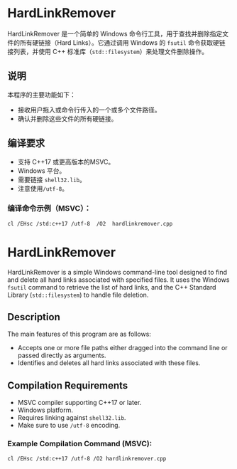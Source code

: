 # HardLinkRemover

HardLinkRemover 是一个简单的 Windows 命令行工具，用于查找并删除指定文件的所有硬链接（Hard Links）。它通过调用 Windows 的 `fsutil` 命令获取硬链接列表，并使用 C++ 标准库（`std::filesystem`）来处理文件删除操作。

## 说明

本程序的主要功能如下：

- 接收用户拖入或命令行传入的一个或多个文件路径。
- 确认并删除这些文件的所有硬链接。

## 编译要求

- 支持 C++17 或更高版本的MSVC。
- Windows 平台。
- 需要链接 `shell32.lib`。
- 注意使用`/utf-8`。

### 编译命令示例（MSVC）：

```bash
cl /EHsc /std:c++17 /utf-8  /O2  hardlinkremover.cpp
```

# HardLinkRemover

HardLinkRemover is a simple Windows command-line tool designed to find and delete all hard links associated with specified files. It uses the Windows `fsutil` command to retrieve the list of hard links, and the C++ Standard Library (`std::filesystem`) to handle file deletion.

## Description

The main features of this program are as follows:

- Accepts one or more file paths either dragged into the command line or passed directly as arguments.
- Identifies and deletes all hard links associated with these files.

## Compilation Requirements

- MSVC compiler supporting C++17 or later.
- Windows platform.
- Requires linking against `shell32.lib`.
- Make sure to use `/utf-8` encoding.

### Example Compilation Command (MSVC):

```bash
cl /EHsc /std:c++17 /utf-8 /O2 hardlinkremover.cpp
```
